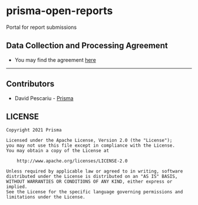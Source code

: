 # prisma-open-reports
Portal for report submissions

## Data Collection and Processing Agreement
- You may find the agreement [here](public/docs/Acord-Prelucrarea-Datelor-Furnizate-pe-Platforma-Open-Reports.pdf)

---

## Contributors
- David Pescariu - [Prisma](https://github.com/prisma-ro)

## LICENSE
```
Copyright 2021 Prisma

Licensed under the Apache License, Version 2.0 (the "License");
you may not use this file except in compliance with the License.
You may obtain a copy of the License at

    http://www.apache.org/licenses/LICENSE-2.0

Unless required by applicable law or agreed to in writing, software
distributed under the License is distributed on an "AS IS" BASIS,
WITHOUT WARRANTIES OR CONDITIONS OF ANY KIND, either express or implied.
See the License for the specific language governing permissions and
limitations under the License.
```
